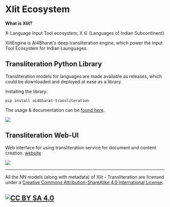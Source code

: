 # Xlit Ecosystem

**What is Xlit?**

X-Language Input Tool ecosystem; X ∈ {Languages of Indian Subcontinent}

XlitEngine is AI4Bharat's deep transliteration engine, which power the Input Tool Ecosystem for Indian Launguages.

## Transliteration Python Library

Transliteration models for languages are made available as releases, which could be  downloaded and deployed at ease as a library.

Installing the library:
```
pip install ai4bharat-transliteration
```

The usage & documentation can be [found here](https://github.com/AI4Bharat/IndianNLP-Transliteration/blob/master/apps/README.md).

[<img src="https://img.shields.io/badge/github%20-%23121011.svg?&style=for-the-badge&logo=github&logoColor=white"/>](https://github.com/AI4Bharat/IndianNLP-Transliteration)

## Transliteration Web-UI

Web interface for using transliteration service for document and content creation. [website](https://xlit.ai4bharat.org)

[<img src="https://img.shields.io/badge/github%20-%23121011.svg?&style=for-the-badge&logo=github&logoColor=white"/>](https://github.com/AI4Bharat/Indic-Input-Tool-UI)


---

All the NN models (along with metadata) of Xlit - Transliteration are licensed under a [Creative Commons Attribution-ShareAlike 4.0 International License][cc-by-sa].

[![CC BY SA 4.0][cc-by-sa-image]][cc-by-sa]
---

[cc-by-sa]: http://creativecommons.org/licenses/by/4.0/
[cc-by-sa-image]: https://licensebuttons.net/l/by-sa/4.0/88x31.png
